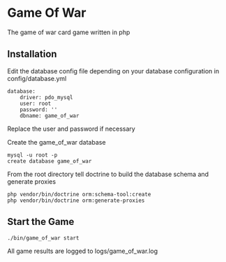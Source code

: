 Game Of War
=========
The game of war card game written in php

Installation
------------

Edit the database config file depending on your database configuration in config/database.yml

    database:
        driver: pdo_mysql
        user: root
        password: ''
        dbname: game_of_war

Replace the user and password if necessary

Create the game_of_war database

    mysql -u root -p
    create database game_of_war

From the root directory tell doctrine to build the database schema and generate proxies

    php vendor/bin/doctrine orm:schema-tool:create
    php vendor/bin/doctrine orm:generate-proxies

Start the Game
--------------

    ./bin/game_of_war start


All game results are logged to logs/game_of_war.log
